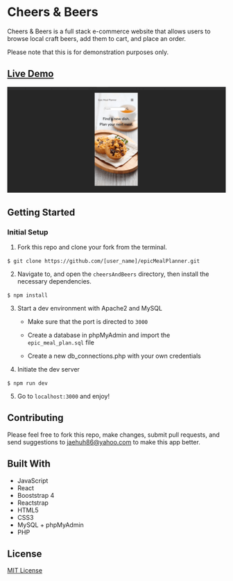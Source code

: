 # Cheers & Beers

Cheers & Beers is a full stack e-commerce website that allows users to browse local craft beers, add them to cart, and place an order.

Please note that this is for demonstration purposes only.

## [Live Demo](https://http://epicmealplanner.jaehuh.network//)
![readMeGif](server/public/image/readMe.gif)


## Getting Started

### Initial Setup

1. Fork this repo and clone your fork from the terminal.   

```$ git clone https://github.com/[user_name]/epicMealPlanner.git```

2. Navigate to, and open the `cheersAndBeers` directory, then install the necessary dependencies. 

``` $ npm install ```

3. Start a dev environment with Apache2 and MySQL
   * Make sure that the port is directed to ```3000```

   * Create a database in phpMyAdmin and import the `epic_meal_plan.sql` file

   * Create a new db_connections.php with your own credentials

4. Initiate the dev server 

``` $ npm run dev ```

5. Go to `localhost:3000` and enjoy!

## Contributing

Please feel free to fork this repo, make changes, submit pull requests, and send suggestions to jaehuh86@yahoo.com to make this app better.

## Built With

* JavaScript
* React
* Booststrap 4
* Reactstrap
* HTML5
* CSS3
* MySQL + phpMyAdmin
* PHP

## License
[MIT License](https://opensource.org/licenses/mit-license.php)
